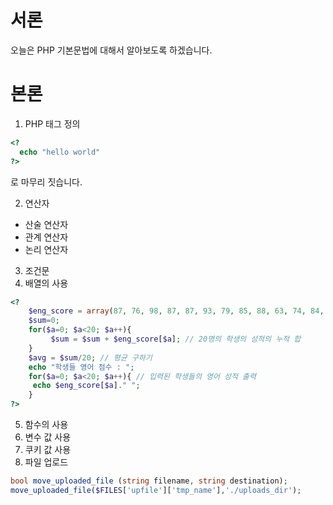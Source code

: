 # 서론

오늘은 PHP 기본문법에 대해서 알아보도록 하겠습니다. 

# 본론

1. PHP 태그 정의

```php
<?
  echo "hello world"
?>
```

<?로 시작해서 ?>로 마무리 짓습니다. 

2. 연산자 

- 산술 연산자 
- 관계 연산자 
- 논리 연산자 

3. 조건문
4. 배열의 사용

```php
<?       
    $eng_score = array(87, 76, 98, 87, 87, 93, 79, 85, 88, 63, 74, 84, 93, 89, 63, 99, 81, 70, 80, 95);
    $sum=0;
    for($a=0; $a<20; $a++){
         $sum = $sum + $eng_score[$a]; // 20명의 학생의 성적의 누적 합
    }
    $avg = $sum/20; // 평균 구하기
    echo "학생들 영어 점수 : ";
    for($a=0; $a<20; $a++){ // 입력된 학생들의 영어 성적 출력
     echo $eng_score[$a]." ";
    }
?> 
```

5. 함수의 사용
6. 변수 값 사용
7. 쿠키 값 사용
8. 파일 업로드

```php
bool move_uploaded_file (string filename, string destination);
move_uploaded_file($FILES['upfile']['tmp_name'],'./uploads_dir');
```
